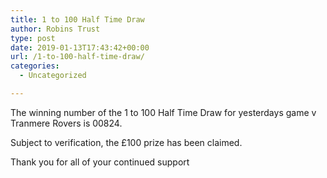 ```yaml
---
title: 1 to 100 Half Time Draw
author: Robins Trust
type: post
date: 2019-01-13T17:43:42+00:00
url: /1-to-100-half-time-draw/
categories:
  - Uncategorized

---
```

The winning number of the 1 to 100 Half Time Draw for yesterdays game v Tranmere Rovers is 00824.

Subject to verification, the £100 prize has been claimed.

Thank you for all of your continued support